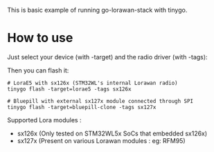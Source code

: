 
This is basic example of running go-lorawan-stack with tinygo.


# How to use

Just select your device (with -target) and the radio driver (with -tags): 

Then you can flash it:

```
# LoraE5 with sx126x (STM32WL's internal Lorawan radio)
tinygo flash -target=lorae5 -tags sx126x

# Bluepill with external sx127x module connected through SPI
tinygo flash -target=bluepill-clone -tags sx127x
```

Supported Lora modules : 

  * sx126x (Only tested on STM32WL5x SoCs that embedded sx126x)
  * sx127x (Present on various Lorawan modules : eg: RFM95)

